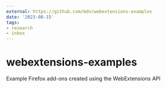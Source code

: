 ```yaml
---
external: https://github.com/mdn/webextensions-examples
date: '2023-08-15'
tags:
- research
- inbox
---
```


# webextensions-examples

Example Firefox add-ons created using the WebExtensions API
